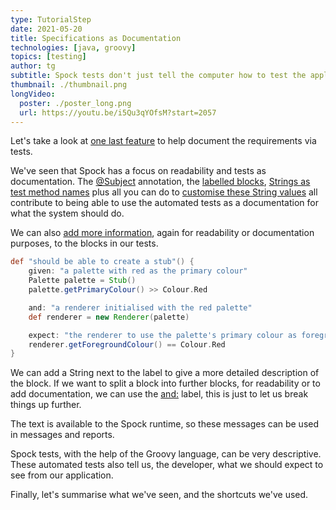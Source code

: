 ```yaml
---
type: TutorialStep
date: 2021-05-20
title: Specifications as Documentation
technologies: [java, groovy]
topics: [testing]
author: tg
subtitle: Spock tests don't just tell the computer how to test the application, they can help developers understand what the application is supposed to do. 
thumbnail: ./thumbnail.png
longVideo:
  poster: ./poster_long.png
  url: https://youtu.be/i5Qu3qYOfsM?start=2057
---
```


Let's take a look at [one last feature](http://spockframework.org/spock/docs/1.3/all_in_one.html#specifications_as_documentation) to help document the requirements via tests.

We've seen that Spock has a focus on readability and tests as documentation. The [@Subject](http://spockframework.org/spock/docs/1.3/all_in_one.html#_subject) annotation, the [labelled blocks](http://spockframework.org/spock/docs/1.3/all_in_one.html#_blocks), [Strings as test method names](http://spockframework.org/spock/docs/1.3/all_in_one.html#_feature_methods) plus all you can do to [customise these String values](http://spockframework.org/spock/docs/1.3/all_in_one.html#_more_on_unrolled_method_names) all contribute to being able to use the automated tests as a documentation for what the system should do.

We can also [add more information](http://spockframework.org/spock/docs/1.3/all_in_one.html#specifications_as_documentation), again for readability or documentation purposes, to the blocks in our tests.

```groovy
def "should be able to create a stub"() {
    given: "a palette with red as the primary colour"
    Palette palette = Stub()
    palette.getPrimaryColour() >> Colour.Red

    and: "a renderer initialised with the red palette"
    def renderer = new Renderer(palette)

    expect: "the renderer to use the palette's primary colour as foreground"
    renderer.getForegroundColour() == Colour.Red
}
```

We can add a String next to the label to give a more detailed description of the block. If we want to split a block into further blocks, for readability or to add documentation, we can use the [and:](http://spockframework.org/spock/docs/1.3/all_in_one.html#specifications_as_documentation) label, this is just to let us break things up further.

The text is available to the Spock runtime, so these messages can be used in messages and reports.

Spock tests, with the help of the Groovy language, can be very descriptive. These automated tests also tell us, the developer, what we should expect to see from our application.

Finally, let's summarise what we've seen, and the shortcuts we've used.